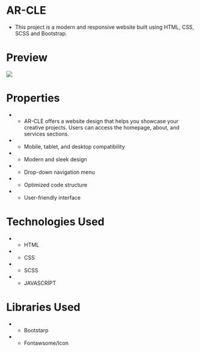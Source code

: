 # AR-CLE

- This project is a modern and responsive website built using HTML, CSS, SCSS and Bootstrap.

# Preview

 ![](/img/ARCLE.gif)

# Properties

- - AR-CLE offers a website design that helps you showcase your creative projects. Users can access the homepage, about, and services sections.

- - Mobile, tablet, and desktop compatibility

- - Modern and sleek design

- - Drop-down navigation menu

- - Optimized code structure

- - User-friendly interface

# Technologies Used

- - HTML
- - CSS
- - SCSS
- - JAVASCRİPT

# Libraries Used

- - Bootstarp
- - Fontawsome/Icon






